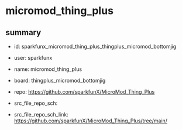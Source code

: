 # micromod_thing_plus
 
## summary 
* id: sparkfunx_micromod_thing_plus_thingplus_micromod_bottomjig
* user: sparkfunx
* name: micromod_thing_plus
* board: thingplus_micromod_bottomjig
* repo: https://github.com/sparkfunX/MicroMod_Thing_Plus



* src_file_repo_sch: 
* src_file_repo_sch_link: https://github.com/sparkfunX/MicroMod_Thing_Plus/tree/main/






